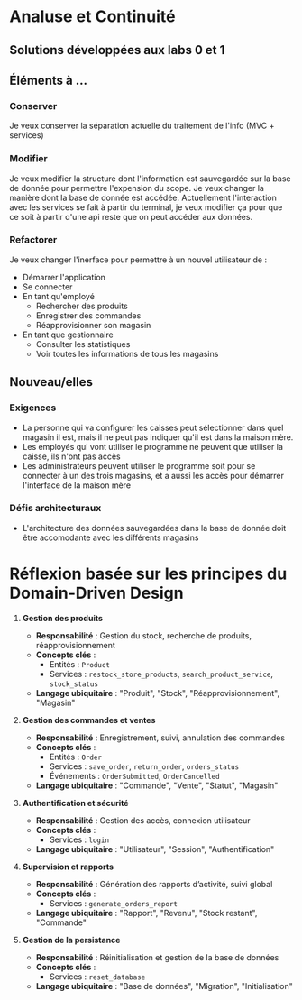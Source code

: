 # Analuse et Continuité

## Solutions développées aux labs 0 et 1

## Éléments à ...

### Conserver

Je veux conserver la séparation actuelle du traitement de l'info (MVC + services)

### Modifier

Je veux modifier la structure dont l'information est sauvegardée sur la base de donnée pour permettre l'expension du scope.
Je veux changer la manière dont la base de donnée est accédée. Actuellement l'interaction avec les services se fait à partir du terminal, je veux modifier ça pour que ce soit à partir d'une api reste que on peut accéder aux données.

### Refactorer

Je veux changer l'inerface pour permettre à un nouvel utilisateur de :

- Démarrer l'application
- Se connecter
- En tant qu'employé
  - Rechercher des produits
  - Enregistrer des commandes
  - Réapprovisionner son magasin
- En tant que gestionnaire
  - Consulter les statistiques
  - Voir toutes les informations de tous les magasins

## Nouveau/elles

### Exigences

- La personne qui va configurer les caisses peut sélectionner dans quel magasin il est, mais il ne peut pas indiquer qu'il est dans la maison mère.
- Les employés qui vont utiliser le programme ne peuvent que utiliser la caisse, ils n'ont pas accès
- Les administrateurs peuvent utiliser le programme soit pour se connecter à un des trois magasins, et a aussi les accès pour démarrer l'interface de la maison mère

### Défis architecturaux

- L'architecture des données sauvegardées dans la base de donnée doit être accomodante avec les différents magasins

# Réflexion basée sur les principes du Domain-Driven Design

1. **Gestion des produits**

   - **Responsabilité** : Gestion du stock, recherche de produits, réapprovisionnement
   - **Concepts clés** :
     - Entités : `Product`
     - Services : `restock_store_products`, `search_product_service`, `stock_status`
   - **Langage ubiquitaire** : "Produit", "Stock", "Réapprovisionnement", "Magasin"

2. **Gestion des commandes et ventes**

   - **Responsabilité** : Enregistrement, suivi, annulation des commandes
   - **Concepts clés** :
     - Entités : `Order`
     - Services : `save_order`, `return_order`, `orders_status`
     - Événements : `OrderSubmitted`, `OrderCancelled`
   - **Langage ubiquitaire** : "Commande", "Vente", "Statut", "Magasin"

3. **Authentification et sécurité**

   - **Responsabilité** : Gestion des accès, connexion utilisateur
   - **Concepts clés** :
     - Services : `login`
   - **Langage ubiquitaire** : "Utilisateur", "Session", "Authentification"

4. **Supervision et rapports**

   - **Responsabilité** : Génération des rapports d’activité, suivi global
   - **Concepts clés** :
     - Services : `generate_orders_report`
   - **Langage ubiquitaire** : "Rapport", "Revenu", "Stock restant", "Commande"

5. **Gestion de la persistance**

   - **Responsabilité** : Réinitialisation et gestion de la base de données
   - **Concepts clés** :
     - Services : `reset_database`
   - **Langage ubiquitaire** : "Base de données", "Migration", "Initialisation"
